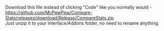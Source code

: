 Download this file instead of clicking "Code" like you normally would -   
https://github.com/McPewPew/Compare-Stats/releases/download/Release/CompareStats.zip  
Just unzip it to your Interface/Addons folder, no need to rename anything.
